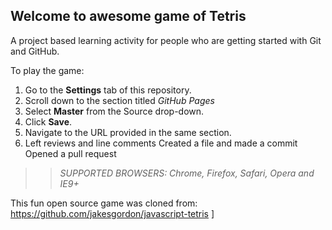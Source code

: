 ## Welcome to awesome game of Tetris

A project based learning activity for people who are getting started with Git and GitHub.

To play the game:
1. Go to the **Settings** tab of this repository.
1. Scroll down to the section titled _GitHub Pages_
1. Select **Master** from the Source drop-down.
1. Click **Save**.
1. Navigate to the URL provided in the same section.
2. Left reviews and line comments
Created a file and made a commit
Opened a pull request

>> _*SUPPORTED BROWSERS*: Chrome, Firefox, Safari, Opera and IE9+_

This fun open source game was cloned from: https://github.com/jakesgordon/javascript-tetris
]
